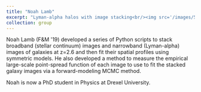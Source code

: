```yaml
---
title: "Noah Lamb"
excerpt: "Lyman-alpha halos with image stacking<br/><img src='/images/500x300.png'>"
collection: group
---
```


Noah Lamb (F&M '19) developed a series of Python scripts to stack broadband (stellar continuum) images and narrowband (Lyman-alpha) images of galaxies at z=2.6 and then fit their spatial profiles using symmetric models. He also developed a method to measure the empirical large-scale point-spread function of each image to use to fit the stacked galaxy images via a forward-modeling MCMC method. 

Noah is now a PhD student in Physics at Drexel University. 
